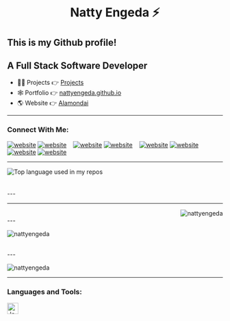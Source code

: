 <h1 align='center'>Natty Engeda ⚡</h1>
<h2>This is my Github profile!</h2>
<h2>A Full Stack Software Developer</h2>

- 👨‍💻 Projects 👉 [Projects](https://github.com/nattyengeda?tab=repositories)
- 🕸  Portfolio 👉 [nattyengeda.github.io](https://nattyengeda.github.io)
- 🌎 Website 👉 [Alamondai](https://alamondai.vercel.app)
---
### Connect With Me:
[![website](./img/globe-light.svg)](https://nattyengeda.github.io#gh-light-mode-only)
[![website](./img/globe-dark.svg)](https://nattyengeda.github.io#gh-dark-mode-only)
&nbsp;&nbsp;
[![website](./img/twitter-light.svg)](https://twitter.com/nattyengeda#gh-light-mode-only)
[![website](./img/twitter-dark.svg)](https://twitter.com/nattyengeda#gh-dark-mode-only)
&nbsp;&nbsp;
[![website](./img/linkedin-light.svg)](https://www.linkedin.com/in/natty-engeda-9202a51b7/#gh-light-mode-only)
[![website](./img/linkedin-dark.svg)](https://www.linkedin.com/in/natty-engeda-9202a51b7/#gh-dark-mode-only)
&nbsp;&nbsp;
[![website](./img/instagram-light.svg)](https://instagram.com/nattyengeda#gh-light-mode-only)
[![website](./img/instagram-dark.svg)](https://instagram.com/nattyengeda#gh-dark-mode-only)

---
<div align="left">
  <img width="" src="https://github-readme-stats.vercel.app/api/top-langs/?username=nattyengeda&layout=compact&hide_title=1&card_width=300" alt="Top language used in my repos" />
  <br />
 
  <br />
  <br />
</div>
---

<!-- ![Natty's github stats](https://github-readme-stats.vercel.app/api?username=nattyengeda&show_icons=true&theme=dracula&hide=stars,issues) -->

---

<p><img align="right" src="https://github-readme-stats.vercel.app/api/top-langs?username=nattyengeda&show_icons=true&locale=en&layout=compact" alt="nattyengeda" /></p>
<br/>
---
<p>&nbsp;<img align="left" src="https://github-readme-stats.vercel.app/api?username=nattyengeda&show_icons=true&locale=en" alt="nattyengeda" /></p>
<br/>
---
<p><img align="left" src="https://github-readme-streak-stats.herokuapp.com/?user=nattyengeda&" alt="nattyengeda" /></p>

<br />

---
### Languages and Tools:

<img align="left" alt="JavaScript" width="26px" src="https://cdn.jsdelivr.net/gh/devicons/devicon/icons/javascript/javascript-original.svg" style="padding-right:10px;" />
